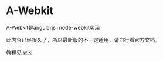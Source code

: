 A-Webkit
========

A-Webkit是angularjs+node-webkit实现

此内容已经很久了，所以最新版的不一定适用，请自行看官方文档。

教程见 [wiki](https://github.com/Dn9x/A-Webkit/wiki/_pages)
